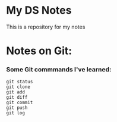 # My DS Notes

This is a repository for my notes

# Notes on Git:

### Some Git commmands I've learned:

```
git status
git clone
git add
git diff
git commit
git push
git log
```


